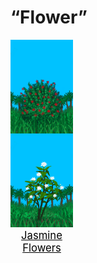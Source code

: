 # “Flower”  
<div style="display:inline-block"><div class="gamedatalist" style="text-align:center;;min-height:0px;"><div class="gamecard" style="width:100px; height:150px;"><a href="ChinaRosePlant.md" style="color:black"><img decoding="async" src="Sprite/ChinaRosePlant.png" class="cardimage" style="max-width:100px;max-height:150px;"><span style="font-size: 16.666666666666668px;">China Rose</span></a></div></div><div class="gamedatalist" style="text-align:center;;min-height:0px;"><div class="gamecard" style="width:100px; height:150px;"><a href="JasminePlant.md" style="color:black"><img decoding="async" src="Sprite/Jasmine.png" class="cardimage" style="max-width:100px;max-height:150px;"><span style="font-size: 16.666666666666668px;">Jasmine Flowers</span></a></div></div></div>  
  


<script>document.title="“Flower” - Card Survival Wiki";</script>